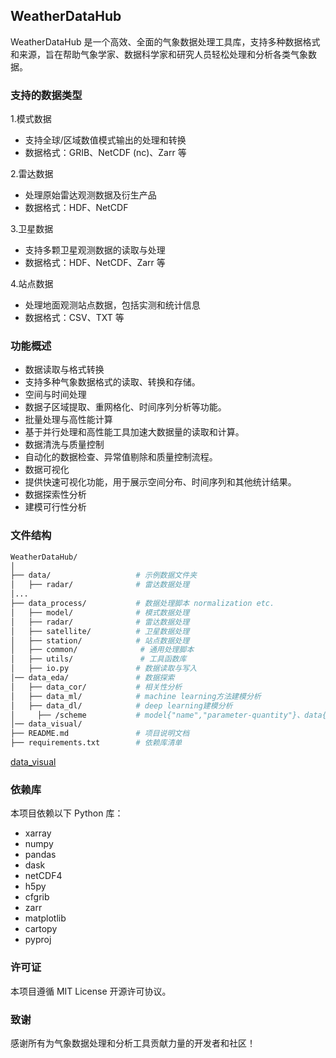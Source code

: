 ## WeatherDataHub
WeatherDataHub 是一个高效、全面的气象数据处理工具库，支持多种数据格式和来源，旨在帮助气象学家、数据科学家和研究人员轻松处理和分析各类气象数据。

### 支持的数据类型
1.模式数据
 - 支持全球/区域数值模式输出的处理和转换
 - 数据格式：GRIB、NetCDF (nc)、Zarr 等

2.雷达数据
 - 处理原始雷达观测数据及衍生产品
 - 数据格式：HDF、NetCDF

3.卫星数据
 - 支持多颗卫星观测数据的读取与处理
 - 数据格式：HDF、NetCDF、Zarr 等

4.站点数据
 - 处理地面观测站点数据，包括实测和统计信息
 - 数据格式：CSV、TXT 等

### 功能概述

 - 数据读取与格式转换
 - 支持多种气象数据格式的读取、转换和存储。
 - 空间与时间处理
 - 数据子区域提取、重网格化、时间序列分析等功能。
 - 批量处理与高性能计算
 - 基于并行处理和高性能工具加速大数据量的读取和计算。
 - 数据清洗与质量控制
 - 自动化的数据检查、异常值剔除和质量控制流程。
 - 数据可视化
 - 提供快速可视化功能，用于展示空间分布、时间序列和其他统计结果。
 - 数据探索性分析
 - 建模可行性分析

### 文件结构
```bash
WeatherDataHub/
│
├── data/                   # 示例数据文件夹
│   ├── radar/              # 雷达数据处理
│...
├── data_process/           # 数据处理脚本 normalization etc.
│   ├── model/              # 模式数据处理
│   ├── radar/              # 雷达数据处理
│   ├── satellite/          # 卫星数据处理
│   ├── station/            # 站点数据处理
│   ├── common/              # 通用处理脚本
│   ├── utils/               # 工具函数库
│   ├── io.py               # 数据读取与写入
│── data_eda/               # 数据探索
│   ├── data_cor/           # 相关性分析
│   ├── data_ml/            # machine learning方法建模分析
│   ├── data_dl/            # deep learning建模分析
│     ├── /scheme           # model{"name","parameter-quantity"}、data{"input","model-output","target"}、loss{"data-transform"}
│── data_visual/  
├── README.md               # 项目说明文档
├── requirements.txt        # 依赖库清单
```
[data_visual](git@github.com:zhengkai15/WeatherVis.git "data_visual")
### 依赖库

本项目依赖以下 Python 库：
 - xarray
 - numpy
 - pandas
 - dask
 - netCDF4
 - h5py
 - cfgrib
 - zarr
 - matplotlib
 - cartopy
 - pyproj

### 许可证

本项目遵循 MIT License 开源许可协议。

### 致谢

感谢所有为气象数据处理和分析工具贡献力量的开发者和社区！

